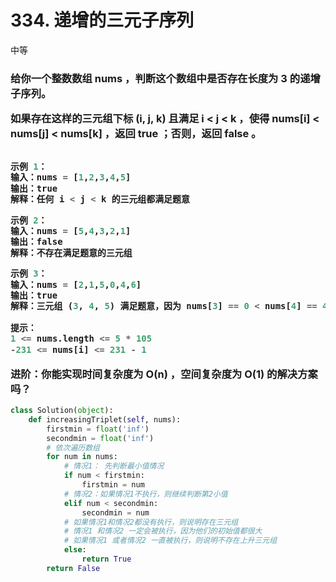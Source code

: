 # 334. 递增的三元子序列
中等
<h3>
给你一个整数数组 nums ，判断这个数组中是否存在长度为 3 的递增子序列。

如果存在这样的三元组下标 (i, j, k) 且满足 i < j < k ，使得 nums[i] < nums[j] < nums[k] ，返回 true ；否则，返回 false 。
```python
 
示例 1：
输入：nums = [1,2,3,4,5]
输出：true
解释：任何 i < j < k 的三元组都满足题意

示例 2：
输入：nums = [5,4,3,2,1]
输出：false
解释：不存在满足题意的三元组

示例 3：
输入：nums = [2,1,5,0,4,6]
输出：true
解释：三元组 (3, 4, 5) 满足题意，因为 nums[3] == 0 < nums[4] == 4 < nums[5] == 6
 
提示：
1 <= nums.length <= 5 * 105
-231 <= nums[i] <= 231 - 1
``` 
进阶：你能实现时间复杂度为 O(n) ，空间复杂度为 O(1) 的解决方案吗？
</h3>

```python
class Solution(object):
    def increasingTriplet(self, nums):
        firstmin = float('inf') 
        secondmin = float('inf')
        # 依次遍历数组
        for num in nums:
            # 情况1： 先判断最小值情况
            if num < firstmin:
                firstmin = num
            # 情况2：如果情况1不执行，则继续判断第2小值
            elif num < secondmin:
                secondmin = num
            # 如果情况1和情况2都没有执行，则说明存在三元组
            # 情况1 和情况2 一定会被执行，因为他们的初始值都很大
            # 如果情况1 或者情况2 一直被执行，则说明不存在上升三元组
            else:
                return True
        return False
```

